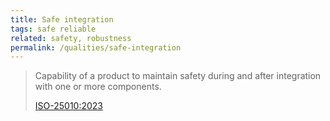 ```yaml
---
title: Safe integration
tags: safe reliable
related: safety, robustness 
permalink: /qualities/safe-integration
---
```



>Capability of a product to maintain safety during and after integration with one or more components.
>
>[ISO-25010:2023](/references/#iso-25010-2023)
